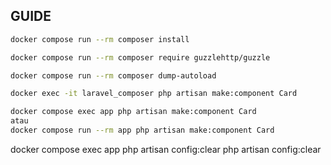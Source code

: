 ## GUIDE

```bash
docker compose run --rm composer install
```

```bash
docker compose run --rm composer require guzzlehttp/guzzle
```

```bash
docker compose run --rm composer dump-autoload
```

```bash
docker exec -it laravel_composer php artisan make:component Card

docker compose exec app php artisan make:component Card
atau
docker compose run --rm app php artisan make:component Card
```

docker compose exec app php artisan config:clear
php artisan config:clear
